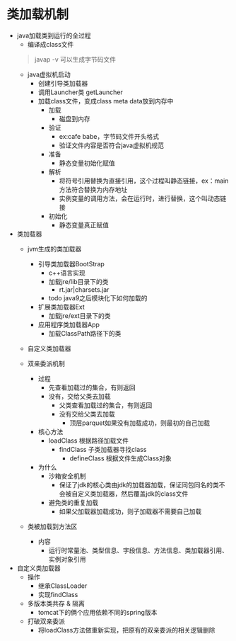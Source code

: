 # 类加载机制
* java加载类到运行的全过程
    * 编译成class文件
    > javap -v 可以生成字节码文件
    * java虚拟机启动
        * 创建引导类加载器
        * 调用Launcher类 getLauncher
        * 加载class文件，变成class meta data放到内存中
            * 加载
                * 磁盘到内存
            * 验证
                * ex:cafe babe，字节码文件开头格式
                * 验证文件内容是否符合java虚拟机规范
            * 准备
                * 静态变量初始化赋值
            * 解析
                * 将符号引用替换为直接引用，这个过程叫静态链接，ex：main方法符合替换为内存地址
                * 实例变量的调用方法，会在运行时，进行替换，这个叫动态链接
            * 初始化
                * 静态变量真正赋值
* 类加载器
    * jvm生成的类加载器
        * 引导类加载器BootStrap
            * c++语言实现
            * 加载jre/lib目录下的类
                * rt.jar|charsets.jar
            * todo java9之后模块化下如何加载的
        * 扩展类加载器Ext
            * 加载jre/ext目录下的类
        * 应用程序类加载器App
            * 加载ClassPath路径下的类
    * 自定义类加载器
        
    * 双亲委派机制
        * 过程
            * 先查看加载过的集合，有则返回
            * 没有，交给父类去加载
                * 父类查看加载过的集合，有则返回
                * 没有交给父类去加载
                    * 顶层parquet如果没有加载成功，则最初的自己加载
        * 核心方法
            * loadClass 根据路径加载文件
                * findClass 子类加载器寻找class
                    * defineClass  根据文件生成Class对象
        * 为什么
            * 沙箱安全机制
                * 保证了jdk的核心类由jdk的加载器加载，保证同包同名的类不会被自定义类加载器，然后覆盖jdk的class文件
            * 避免类的重复加载
                * 如果父加载器加载成功，则子加载器不需要自己加载
    * 类被加载到方法区
        * 内容
            * 运行时常量池、类型信息、字段信息、方法信息、类加载器引用、实例对象引用
* 自定义类加载器
    * 操作
        * 继承ClassLoader
        * 实现findClass
    * 多版本类共存 & 隔离
        * tomcat下的俩个应用依赖不同的spring版本
    * 打破双亲委派
        * 将loadClass方法做重新实现，把原有的双亲委派的相关逻辑删除